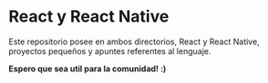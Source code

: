 # React y React Native

Este repositorio posee en ambos directorios, React y React Native, proyectos pequeños y apuntes referentes al lenguaje.

**Espero que sea util para la comunidad! :)**

